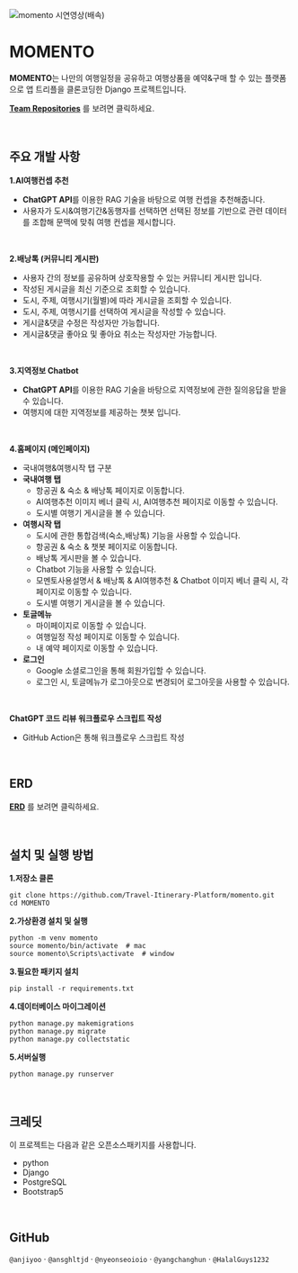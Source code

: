 
![momento 시연영상(배속)](https://github.com/user-attachments/assets/1a2f4c49-fa73-4f3b-ba2b-7143f852ee68)


# MOMENTO 
**MOMENTO**는 나만의 여행일정을 공유하고 여행상품을 예약&구매 할 수 있는 플랫폼으로
앱 트리플을 클론코딩한 Django 프로젝트입니다.

[**Team Repositories**](https://github.com/Travel-Itinerary-Platform/momento) 를 보려면 클릭하세요.

<br>

## 주요 개발 사항

**1.AI여행컨셉 추천**
- **ChatGPT API**를 이용한 RAG 기술을 바탕으로 여행 컨셉을 추천해줍니다.
- 사용자가 도시&여행기간&동행자를 선택하면 선택된 정보를 기반으로 관련 데이터를 조합해 문맥에 맞춰 여행 컨셉을 제시합니다.

<br>

**2.배낭톡 (커뮤니티 게시판)**
- 사용자 간의 정보를 공유하며 상호작용할 수 있는 커뮤니티 게시판 입니다.
- 작성된 게시글을 최신 기준으로 조회할 수 있습니다.
- 도시, 주제, 여행시기(월별)에 따라 게시글을 조회할 수 있습니다.
- 도시, 주제, 여행시기를 선택하여 게시글을 작성할 수 있습니다.
- 게시글&댓글 수정은 작성자만 가능합니다.
- 게시글&댓글 좋아요 및 좋아요 취소는 작성자만 가능합니다.

<br>

**3.지역정보 Chatbot**
- **ChatGPT API**를 이용한 RAG 기술을 바탕으로 지역정보에 관한 질의응답을 받을 수 있습니다.
- 여행지에 대한 지역정보를 제공하는 챗봇 입니다.

<br>

**4.홈페이지 (메인페이지)**
- 국내여행&여행시작 탭 구분
- **국내여행 탭**
    - 항공권 & 숙소 & 배낭톡 페이지로 이동합니다.
    - AI여행추천 이미지 베너 클릭 시, AI여행추천 페이지로 이동할 수 있습니다.
    - 도시별 여행기 게시글을 볼 수 있습니다.
- **여행시작 탭**
    - 도시에 관한 통합검색(숙소,배낭톡) 기능을 사용할 수 있습니다.
    - 항공권 & 숙소 & 챗봇 페이지로 이동합니다.
    - 배낭톡 게시판을 볼 수 있습니다.
    - Chatbot 기능을 사용할 수 있습니다.
    - 모멘토사용설명서 & 배낭톡 & AI여행추천 & Chatbot 이미지 베너 클릭 시, 각 페이지로 이동할 수 있습니다.
    - 도시별 여행기 게시글을 볼 수 있습니다.
- **토글메뉴**
    - 마이페이지로 이동할 수 있습니다.
    - 여행일정 작성 페이지로 이동할 수 있습니다.
    - 내 예약 페이지로 이동할 수 있습니다.
- **로그인**
    - Google 소셜로그인을 통해 회원가입할 수 있습니다.
    - 로그인 시, 토글메뉴가 로그아웃으로 변경되어 로그아웃을 사용할 수 있습니다.

<br>

**ChatGPT 코드 리뷰 워크플로우 스크립트 작성**
- GitHub Action은 통해 워크플로우 스크립트 작성

<br>

## ERD
[**ERD**](https://www.erdcloud.com/d/YX97eTZJkmhHMu6Gc) 를 보려면 클릭하세요.

<br>

## 설치 및 실행 방법
**1.저장소 클론**
```
git clone https://github.com/Travel-Itinerary-Platform/momento.git
cd MOMENTO
```

**2.가상환경 설치 및 실행**
```
python -m venv momento
source momento/bin/activate  # mac
source momento\Scripts\activate  # window
```

**3.필요한 패키지 설치**
```
pip install -r requirements.txt
```

**4.데이터베이스 마이그레이션**
```
python manage.py makemigrations
python manage.py migrate
python manage.py collectstatic 
```

**5.서버실행**
```
python manage.py runserver
```

<br>

## 크레딧
이 프로젝트는 다음과 같은 오픈소스패키지를 사용합니다.
- python
- Django
- PostgreSQL
- Bootstrap5

<br>

## GitHub
`@anjiyoo`  ·  `@ansghltjd`  ·  `@nyeonseoioio`  ·  `@yangchanghun`  ·  `@HalalGuys1232`